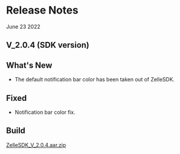 # Release Notes

June 23 2022

## V_2.0.4 (SDK version)

## What's New

- The default notification bar color has been taken out of ZelleSDK.

## Fixed

- Notification bar color fix.

## Build

[ZelleSDK_V_2.0.4.aar.zip](https://github.com/Fiserv/zelle-turnkey-solutions/files/11590558/ZelleSDK_V_2.0.4.aar.zip)

